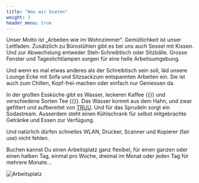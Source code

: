 ```yaml
---
title: "Was wir bieten"
weight: 3
header_menu: true
---
```


Unser Motto ist „Arbeiten wie im Wohnzimmer“. Gemütlichkeit ist unser Leitfaden.
Zusätzlich zu Bürostühlen gibt es bei uns auch Sessel mit Kissen.
Und zur Abwechslung entweder Steh-Schreibtisch oder Sitzbälle.
Grosse Fenster und Tageslichtlampen sorgen für eine helle Arbeitsumgebung. 

Und wenn es mal etwas anderes als der Schreibtisch sein soll, läd unsere Lounge Ecke mit Sofa und Sitzsackzum entspannten Arbeiten ein. 
Sie ist auch zum Chillen, Kopf-frei-machen oder einfach nur Geniessen da.

In der großen Essküche gibt es Wasser, leckeren Kaffee {{<icon class="fa fa-coffee">}} und verschiedene Sorten Tee  {{<icon class="fa fa-gitea">}}.
Das Wasser kommt aus dem Hahn, und zwar gefiltert und aufbereitet von [TRUU](https://www.truu.com/truu-water/produkte/ "TRUU"). 
Und für das Sprudeln sorgt ein Sodastream. 
Ausserdem steht einen Kühlschrank für selbst mitgebrachte Getränke und Essen zur Verfügung.

Und natürlich dürfen schnelles WLAN, Drucker, Scanner und Kopierer (fair use) nicht fehlen. 

Buchen kannst Du einen Arbeitsplatz ganz flexibel, für einen ganzen oder einen halben Tag, einmal pro Woche, 
dreimal im Monat oder jeden Tag für mehrere Monate…

![Arbeitsplatz](images/Workplace-2560.jpg)
